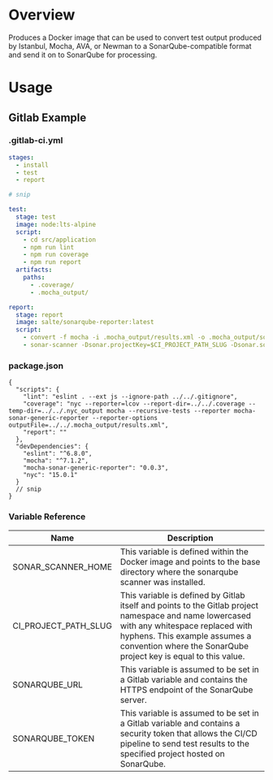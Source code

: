 # Overview
Produces a Docker image that can be used to convert test output produced by Istanbul, Mocha, AVA, or Newman to a SonarQube-compatible format and send it on to SonarQube for processing.

# Usage
## Gitlab Example
### .gitlab-ci.yml
```yaml
stages:
  - install
  - test
  - report

# snip

test:
  stage: test
  image: node:lts-alpine
  script:
    - cd src/application
    - npm run lint
    - npm run coverage
    - npm run report
  artifacts:
    paths:
      - .coverage/
      - .mocha_output/

report:
  stage: report
  image: salte/sonarqube-reporter:latest
  script:
    - convert -f mocha -i .mocha_output/results.xml -o .mocha_output/sonar.xml
    - sonar-scanner -Dsonar.projectKey=$CI_PROJECT_PATH_SLUG -Dsonar.sources=src/application/main -Dsonar.tests=src/application/tests -Dsonar.testExecutionReportPaths=.mocha_output/sonar.xml -Dsonar.javascript.lcov.reportPaths=.coverage/lcov.info -Dsonar.host.url=$SONARQUBE_URL -Dsonar.login=$SONARQUBE_TOKEN
```
### package.json
```json5
{
  "scripts": {
    "lint": "eslint . --ext js --ignore-path ../../.gitignore",
    "coverage": "nyc --reporter=lcov --report-dir=../../.coverage --temp-dir=../../.nyc_output mocha --recursive-tests --reporter mocha-sonar-generic-reporter --reporter-options outputFile=../../.mocha_output/results.xml",
    "report": ""
  },
  "devDependencies": {
    "eslint": "^6.8.0",
    "mocha": "^7.1.2",
    "mocha-sonar-generic-reporter": "0.0.3",
    "nyc": "15.0.1"
  }
  // snip
}
```
### Variable Reference
| Name | Description |
| ---- | ----------- |
| SONAR_SCANNER_HOME | This variable is defined within the Docker image and points to the base directory where the sonarqube scanner was installed. |
| CI_PROJECT_PATH_SLUG | This variable is defined by Gitlab itself and points to the Gitlab project namespace and name lowercased with any whitespace replaced with hyphens. This example assumes a convention where the SonarQube project key is equal to this value. |
| SONARQUBE_URL | This variable is assumed to be set in a Gitlab variable and contains the HTTPS endpoint of the SonarQube server. |
| SONARQUBE_TOKEN | This variable is assumed to be set in a Gitlab variable and contains a security token that allows the CI/CD pipeline to send test results to the specified project hosted on SonarQube. |
